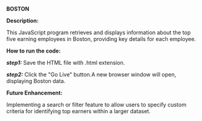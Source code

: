 **BOSTON**

**Description:**

This JavaScript program retrieves and displays information about the top five earning employees in Boston, providing key details for each employee.

**How to run the code:**

***step1:*** Save the HTML file with .html extension.

***step2:*** Click the "Go Live" button.A new browser window will open, displaying Boston data.

**Future Enhancement:**

Implementing a search or filter feature to allow users to specify custom criteria for identifying top earners within a larger dataset.
